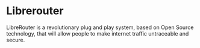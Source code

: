 # Librerouter
LibreRouter is a revolutionary plug and play system, based on Open Source technology, that will allow people to make internet traffic untraceable and secure.
